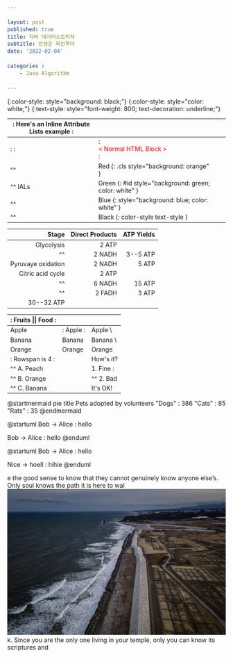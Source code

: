 ```yaml
---

layout: post
published: true
title: 자바 데이터스트럭쳐
subtitle: 인생은 회전목마
date: '2022-02-04'

categories : 
    - Java Algorithm 

---
```

{:color-style: style="background: black;"}
{:color-style: style="color: white;"}
{:text-style: style="font-weight: 800; text-decoration: underline;"}

|:             Here's an Inline Attribute Lists example                :||||
| ------- | ------------------ | -------------------- | ------------------ |
|:       :|:  <div style="color: red;"> &lt; Normal HTML Block > </div> :|||
| ^^      |   Red    {: .cls style="background: orange" }                |||
| ^^ IALs |   Green  {: #id style="background: green; color: white" }    |||
| ^^      |   Blue   {: style="background: blue; color: white" }         |||
| ^^      |   Black  {: color-style text-style }                         |||



|              Stage | Direct Products | ATP Yields |
| -----------------: | --------------: | ---------: |
|         Glycolysis |          2 ATP              ||
| ^^                 |          2 NADH |   3--5 ATP |
| Pyruvaye oxidation |          2 NADH |      5 ATP |
|  Citric acid cycle |          2 ATP              ||
| ^^                 |          6 NADH |     15 ATP |
| ^^                 |          2 FADH |      3 ATP |
|                               30--32 ATP        |||




| :        Fruits \|\| Food       : |||
| :--------- | :-------- | :--------  |
| Apple      | : Apple : | Apple      \
| Banana     |   Banana  | Banana     \
| Orange     |   Orange  | Orange     |
| :   Rowspan is 4    : || How's it?  |
|^^    A. Peach         ||   1. Fine :|
|^^    B. Orange        ||^^ 2. Bad   |
|^^    C. Banana        ||  It's OK!  |


@startmermaid
pie title Pets adopted by volunteers
  "Dogs" : 386
  "Cats" : 85
  "Rats" : 35
@endmermaid

@startuml
Bob -> Alice : hello

Bob -> Alice : hello
@enduml

@startuml
Bob -> Alice : hello

Nice -> hoell : hihie
@enduml


e the good sense to know that they cannot genuinely know anyone else’s. Only soul knows the path it is here to wal![13fukushima-waste-1sub-superJumbo](../assets/img/2017-01-09-hoho/13fukushima-waste-1sub-superJumbo.jpg)k. Since you are the only one living in your temple, only you can know its scriptures and 
